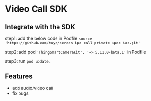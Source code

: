 # Video Call SDK

## Integrate with the SDK
step1: add the below code in Podfile
`source 'https://github.com/tuya/screen-ipc-call-private-spec-ios.git'`

step2: add pod `'ThingSmartCameraKit', '~> 5.11.0-beta.1'` in Podfile

step3: run `pod update`.

## Features
- add audio/video call
- fix bugs
